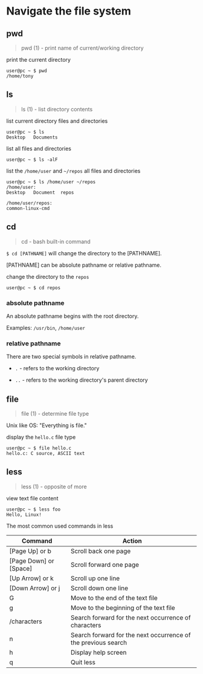 # Navigate the file system

## pwd

> pwd (1) - print name of current/working directory

print the current directory

```
user@pc ~ $ pwd
/home/tony
```

## ls

> ls (1) - list directory contents

list current directory files and directories

```
user@pc ~ $ ls
Desktop   Documents
```

list all files and directories

```
user@pc ~ $ ls -alF
```

list the `/home/user` and `~/repos` all files and directories

```
user@pc ~ $ ls /home/user ~/repos
/home/user:
Desktop   Document  repos

/home/user/repos:
common-linux-cmd
```

## cd

> cd - bash built-in command

`$ cd [PATHNAME]` will change the directory to the [PATHNAME].

[PATHNAME] can be absolute pathname or relative pathname.

change the directory to the `repos`

```
user@pc ~ $ cd repos
```

### absolute pathname

An absolute pathname begins with the root directory.

Examples: `/usr/bin`, `/home/user`

### relative pathname

There are two special symbols in relative pathname.

- `.` - refers to the working directory

- `..` - refers to the working directory's parent directory

## file

> file (1) - determine file type

Unix like OS: "Everything is file."

display the `hello.c` file type

```
user@pc ~ $ file hello.c
hello.c: C source, ASCII text
```

## less

> less (1) - opposite of more

view text file content

```
user@pc ~ $ less foo
Hello, Linux!
```

The most common used commands in less

| Command                | Action                                                        |
| ---------------------- | ------------------------------------------------------------- |
| [Page Up] or b         | Scroll back one page                                          |
| [Page Down] or [Space] | Scroll forward one page                                       |
| [Up Arrow] or k        | Scroll up one line                                            |
| [Down Arrow] or j      | Scroll down one line                                          |
| G                      | Move to the end of the text file                              |
| g                      | Move to the beginning of the text file                        |
| /characters            | Search forward for the next occurrence of characters          |
| n                      | Search forward for the next occurrence of the previous search |
| h                      | Display help screen                                           |
| q                      | Quit less                                                     |
